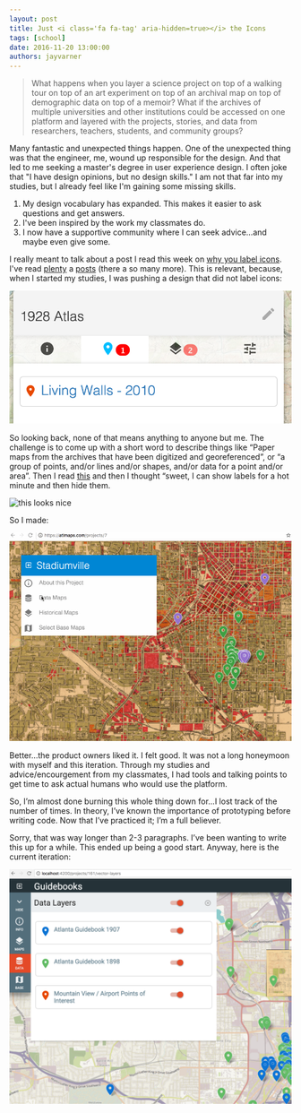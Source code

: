```yaml
---
layout: post
title: Just <i class='fa fa-tag' aria-hidden=true></i> the Icons
tags: [school]
date: 2016-11-20 13:00:00
authors: jayvarner
---
```

>What happens when you layer a science project on top of a walking tour on top of an art experiment on top of an archival map on top of demographic data on top of a memoir? What if the archives of multiple universities and other institutions could be accessed on one platform and layered with the projects, stories, and data from researchers, teachers, students, and community groups?

Many fantastic and unexpected things happen. One of the unexpected thing was that the engineer, me, wound up responsible for the design. And that led to me seeking a master's degree in user experience design. I often joke that "I have design opinions, but no design skills." I am not that far into my studies, but I already feel like I'm gaining some missing skills.

1. My design vocabulary has expanded. This makes it easier to ask questions and get answers.
2. I've been inspired by the work my classmates do.
3. I now have a supportive community where I can seek advice...and maybe even give some.

I really meant to talk about a post I read this week on [why you label icons](https://www.smashingmagazine.com/2016/10/icons-as-part-of-a-great-user-experience/). I've read [plenty](https://www.nngroup.com/articles/icon-usability/) a  [posts](http://ux.stackexchange.com/questions/15744/do-icons-need-labels-on-mobile-apps) (there a so many more). This is relevant, because, when I started my studies, I was pushing a design that did not label icons:

![no labels](/images/ATLMaps__1928_Atlas.png)

So looking back, none of that means anything to anyone but me. The challenge is to come up with a short word to describe things like “Paper maps from the archives that have been digitized and georeferenced”, or “a group of points, and/or lines and/or shapes, and/or data for a point and/or area”. Then I read [this](https://medium.com/@supjoey/the-curtain-menu-redesigning-drop-down-navigation-for-mobile-bd63b555a3df#.uli2y7d1s) and then I thought “sweet, I can show labels for a hot minute and then hide them.

![this looks nice](https://d262ilb51hltx0.cloudfront.net/max/1200/1*ofvJDiIwG4zNNcyoeNzf4g.gif)

So I made:

![an attempt](/images/atlmaps1.gif)


Better...the product owners liked it. I felt good. It was not a long honeymoon with myself and this iteration. Through my studies and advice/encourgement from my classmates, I had tools and talking points to get time to ask actual humans who would use the platform.

So, I’m almost done burning this whole thing down for...I lost track of the number of times. In theory, I’ve known the importance of prototyping before writing code. Now that I’ve practiced it; I’m a full believer.

Sorry, that was way longer than 2-3 paragraphs. I’ve been wanting to write this up for a while. This ended up being a good start. Anyway, here is the current iteration:

![maybe this will work](/images/ATLMaps__Projects.png)